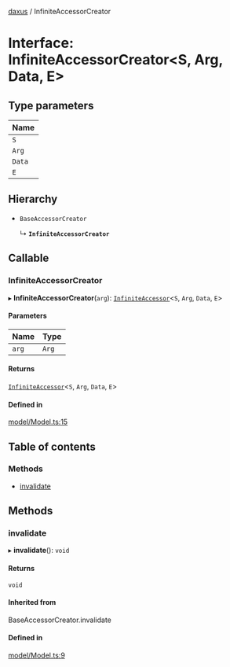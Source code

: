 [daxus](../README.md) / InfiniteAccessorCreator

# Interface: InfiniteAccessorCreator<S, Arg, Data, E\>

## Type parameters

| Name |
| :------ |
| `S` |
| `Arg` |
| `Data` |
| `E` |

## Hierarchy

- `BaseAccessorCreator`

  ↳ **`InfiniteAccessorCreator`**

## Callable

### InfiniteAccessorCreator

▸ **InfiniteAccessorCreator**(`arg`): [`InfiniteAccessor`](../classes/InfiniteAccessor.md)<`S`, `Arg`, `Data`, `E`\>

#### Parameters

| Name | Type |
| :------ | :------ |
| `arg` | `Arg` |

#### Returns

[`InfiniteAccessor`](../classes/InfiniteAccessor.md)<`S`, `Arg`, `Data`, `E`\>

#### Defined in

[model/Model.ts:15](https://github.com/jason89521/react-fetch/blob/9f24fa5/src/lib/model/Model.ts#L15)

## Table of contents

### Methods

- [invalidate](InfiniteAccessorCreator.md#invalidate)

## Methods

### invalidate

▸ **invalidate**(): `void`

#### Returns

`void`

#### Inherited from

BaseAccessorCreator.invalidate

#### Defined in

[model/Model.ts:9](https://github.com/jason89521/react-fetch/blob/9f24fa5/src/lib/model/Model.ts#L9)
